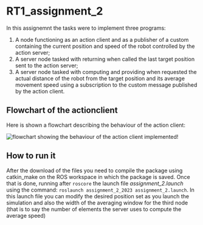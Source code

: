 # RT1_assignment_2
In this assignemnt the tasks were to implement three programs:
1. A node functioning as an action client and as a publisher of a custom containing the current position and speed of the robot controlled by the action server;
2. A server node tasked with returning when called the last target position sent to the action server;
3. A server node tasked with computing and providing when requested the actual distance of the robot from the target position and its average movement speed using a subscription to the custom message published by the action client.

## Flowchart of the actionclient
Here is shown a flowchart describing the behaviour of the action client:


![flowchart showing the behaviour of the action client implemented!](assignment2_flowchart.png)
## How to run it
After the download of the files you need to compile the package using catkin_make on the ROS workspace in which the package is saved. Once that is done, running after `roscore` the launch file *assignment_2.launch* using the command:
`roslaunch assignment_2_2023 assignment_2.launch`.
In this launch file you can modify the desired position set as you launch the simulation and also the width of the averaging window for the third node (that is to say the number of elements the server uses to compute the average speed)
